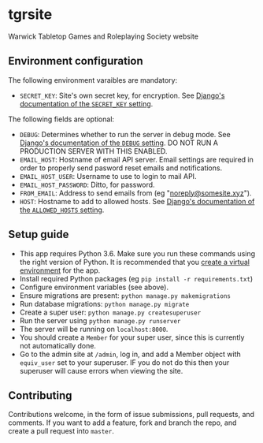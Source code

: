 # tgrsite
Warwick Tabletop Games and Roleplaying Society website

## Environment configuration
The following environment varaibles are mandatory:
* `SECRET_KEY`: Site's own secret key, for encryption. See [Django's documentation of the `SECRET_KEY` setting](https://docs.djangoproject.com/en/2.0/ref/settings/#std:setting-SECRET_KEY).

The following fields are optional:
* `DEBUG`: Determines whether to run the server in debug mode. See [Django's documentation of the `DEBUG` setting](https://docs.djangoproject.com/en/2.0/ref/settings/#std:setting-DEBUG). DO NOT RUN A PRODUCTION SERVER WITH THIS ENABLED.
* `EMAIL_HOST`: Hostname of email API server. Email settings are required in order to properly send pasword reset emails and notifications.
* `EMAIL_HOST_USER`: Username to use to login to mail API.
* `EMAIL_HOST_PASSWORD`: Ditto, for password.
* `FROM_EMAIL`: Address to send emails from (eg "noreply@somesite.xyz").
* `HOST`: Hostname to add to allowed hosts. See [Django's documentation of the `ALLOWED_HOSTS` setting](https://docs.djangoproject.com/en/2.0/ref/settings/#std:setting-ALLOWED_HOSTS).

## Setup guide
* This app requires Python 3.6. Make sure you run these commands using the right version of Python. It is recommended that you [create a virtual environment](https://docs.djangoproject.com/en/2.0/topics/install/#installing-an-official-release-with-pip) for the app.
* Install required Python packages (eg `pip install -r requirements.txt`)
* Configure environment variables (see above).
* Ensure migrations are present: `python manage.py makemigrations`
* Run database migrations: `python manage.py migrate`
* Create a super user: `python manage.py createsuperuser`
* Run the server using `python manage.py runserver`
 * The server will be running on `localhost:8000`.
 * You should create a `Member` for your super user, since this is currently not automatically done.
  * Go to the admin site at `/admin`, log in, and add a Member object with `equiv_user` set to your superuser. IF you do not do this then your superuser will cause errors when viewing the site.

## Contributing
Contributions welcome, in the form of issue submissions, pull requests, and comments.
If you want to add a feature, fork and branch the repo, and create a pull request into `master`.
